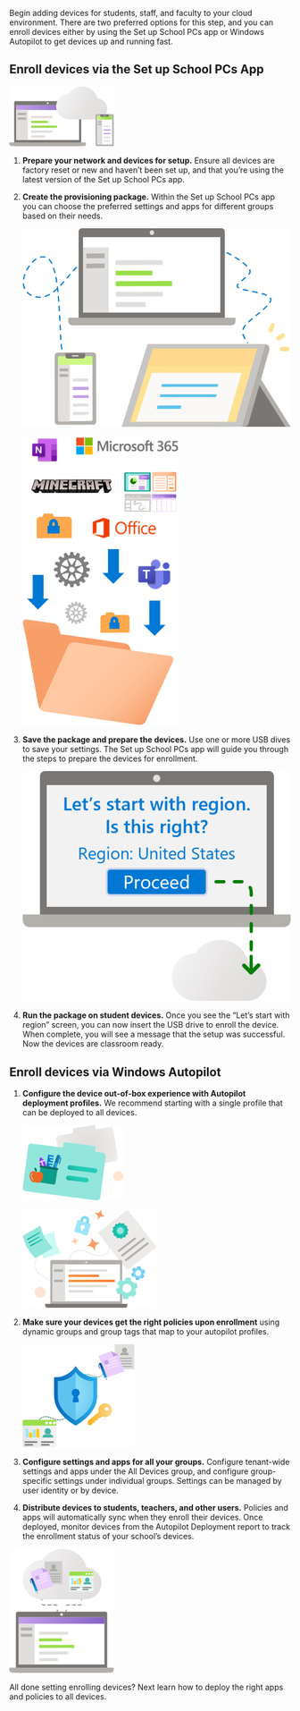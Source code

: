 Begin adding devices for students, staff, and faculty to your cloud environment. There are two preferred options for this step, and you can enroll devices either by using the Set up School PCs app or Windows Autopilot to get devices up and running fast.

## Enroll devices via the Set up School PCs App

![Graphic of a laptop, a mobile phone, and a cloud.](../media/cloud-devices.png)

1. **Prepare your network and devices for setup.** Ensure all devices are factory reset or new and haven’t been set up, and that you’re using the latest version of the Set up School PCs app.
1. **Create the provisioning package.** Within the Set up School PCs app you can choose the preferred settings and apps for different groups based on their needs.

    ![Graphic of computer, tablet, and mobile phone.](../media/devices.png)

    ![Graphic of logos and icons being 'packaged' into a folder.](../media/package.png)

1. **Save the package and prepare the devices.** Use one or more USB dives to save your settings. The Set up School PCs app will guide you through the steps to prepare the devices for enrollment.

    ![Graphic of first step of the student setup process.](../media/student-setup.png)

1. **Run the package on student devices.** Once you see the “Let’s start with region” screen, you can now insert the USB drive to enroll the device. When complete, you will see a message that the setup was successful. Now the devices are classroom ready.

## Enroll devices via Windows Autopilot

1. **Configure the device out-of-box experience with Autopilot deployment profiles.** We recommend starting with a single profile that can be deployed to all devices.

    ![Graphic of two folder; one folder has an apple and a cup of pens on it.](../media/folder.png)

    ![Graphic of computer with icons flying out of it.](../media/computer-settings.png)

1. **Make sure your devices get the right policies upon enrollment** using dynamic groups and group tags that map to your autopilot profiles.

    ![Graphic of a security shield linking to user profiles.](../media/security.png)

1. **Configure settings and apps for all your groups.** Configure tenant-wide settings and apps under the All Devices group, and configure group-specific settings under individual groups. Settings can be managed by user identity or by device.
1. **Distribute devices to students, teachers, and other users.** Policies and apps will automatically sync when they enroll their devices. Once deployed, monitor devices from the Autopilot Deployment report to track the enrollment status of your school’s devices.

![Graphic of a computer with user settings in a cloud above it. ](../media/distribute.png)

All done setting enrolling devices? Next learn how to deploy the right apps and policies to all devices.
